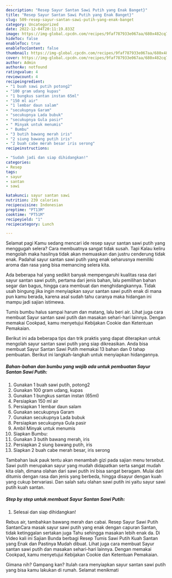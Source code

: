 ```yaml
---
description: "Resep Sayur Santan Sawi Putih yang Enak Banget}"
title: "Resep Sayur Santan Sawi Putih yang Enak Banget}"
slug: 509-resep-sayur-santan-sawi-putih-yang-enak-banget
category: Uncategorized
date: 2022-12-04T20:11:19.833Z
image: https://img-global.cpcdn.com/recipes/9faf787933e067aa/680x482cq70/sayur-santan-sawi-putih-foto-resep-utama.jpg
hideToc: false
enableToc: true
enableTocContent: false
thumbnail: https://img-global.cpcdn.com/recipes/9faf787933e067aa/680x482cq70/sayur-santan-sawi-putih-foto-resep-utama.jpg
cover: https://img-global.cpcdn.com/recipes/9faf787933e067aa/680x482cq70/sayur-santan-sawi-putih-foto-resep-utama.jpg
author: Admin
authorAv: notfound
ratingvalue: 4
reviewcount: 4
recipeingredient:
- "1 buah sawi putih potong2"
- "100 gram udang kupas"
- "1 bungkus santan instan 65ml"
- "150 ml air"
- "1 lembar daun salam"
- "secukupnya Garam"
- "secukupnya Lada bubuk"
- "secukupnya Gula pasir"
- " Minyak untuk menumis"
- " Bumbu"
- "3 butih bawang merah iris"
- "2 siung bawang putih iris"
- "2 buah cabe merah besar iris serong"
recipeinstructions:

- "Sudah jadi dan siap dihidangkan!"
categories:
- Resep
tags:
- sayur
- santan
- sawi

katakunci: sayur santan sawi 
nutrition: 239 calories
recipecuisine: Indonesian
preptime: "PT13M"
cooktime: "PT51M"
recipeyield: "1"
recipecategory: Lunch

---
```



Selamat pagi Kamu sedang mencari ide resep sayur santan sawi putih yang menggugah selera? Cara membuatnya sangat tidak susah. Tapi Kalau keliru mengolah maka hasilnya tidak akan memuaskan dan justru cenderung tidak enak. Padahal sayur santan sawi putih yang enak seharusnya memiliki aroma dan rasa yang bisa memancing selera kita.


Ada beberapa hal yang sedikit banyak mempengaruhi kualitas rasa dari sayur santan sawi putih, pertama dari jenis bahan, lalu pemilihan bahan segar dan bagus, hingga cara membuat dan menghidangkannya. Tidak usah bingung jika ingin menyiapkan sayur santan sawi putih enak di mana pun kamu berada, karena asal sudah tahu caranya maka hidangan ini mampu jadi sajian istimewa.

Tumis bumbu halus sampai harum dan matang, lalu beri air. Lihat juga cara membuat Sayur santan sawi putih dan masakan sehari-hari lainnya. Dengan memakai Cookpad, kamu menyetujui Kebijakan Cookie dan Ketentuan Pemakaian.


Berikut ini ada beberapa tips dan trik praktis yang dapat diterapkan untuk mengolah sayur santan sawi putih yang siap dikreasikan. Anda bisa membuat Sayur Santan Sawi Putih memakai 13 bahan dan 0 tahap pembuatan. Berikut ini langkah-langkah untuk menyiapkan hidangannya.

<!--inarticleads1-->

##### Bahan-bahan dan bumbu yang wajib ada untuk pembuatan Sayur Santan Sawi Putih:

1. Gunakan 1 buah sawi putih, potong2
1. Gunakan 100 gram udang, kupas
1. Gunakan 1 bungkus santan instan (65ml)
1. Persiapkan 150 ml air
1. Persiapkan 1 lembar daun salam
1. Gunakan secukupnya Garam
1. Gunakan secukupnya Lada bubuk
1. Persiapkan secukupnya Gula pasir
1. Ambil  Minyak untuk menumis
1. Siapkan  Bumbu:
1. Gunakan 3 butih bawang merah, iris
1. Persiapkan 2 siung bawang putih, iris
1. Siapkan 2 buah cabe merah besar, iris serong


Tambahan lauk pauk tentu akan menambah gizi pada sajian menu tersebut. Sawi putih merupakan sayur yang mudah didapatkan serta sangat mudah kita olah, dimana olahan dari sawi putih ini bisa sangat beragam. Mulai dari ditumis dengan rasa dan jenis yang berbeda, hingga disayur dengan kuah yang cukup bervariasi. Dan salah satu olahan sawi putih ini yaitu sayur sawi putih kuah santan. 

<!--inarticleads2-->

##### Step by step untuk membuat Sayur Santan Sawi Putih:


1. Selesai dan siap dihidangkan!

Rebus air, tambahkan bawang merah dan cabai. Resep Sayur Sawi Putih SantanCara masak sayur sawi putih yang enak dengan capuran Santan, tidak ketinggalan sertakan juga Tahu sehingga masakan lebih enak da. Di Video kali ini Sajian Bunda berbagi Resep Tumis Sawi Putih Kuah Santan yang Enak dan Pastinya Mudah dibuat. Lihat juga cara membuat Sayur santan sawi putih dan masakan sehari-hari lainnya. Dengan memakai Cookpad, kamu menyetujui Kebijakan Cookie dan Ketentuan Pemakaian. 

Gimana nih? Gampang kan? Itulah cara menyiapkan sayur santan sawi putih yang bisa kamu lakukan di rumah. Selamat menikmati
